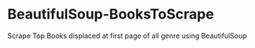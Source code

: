 # BeautifulSoup-BooksToScrape
Scrape Top Books displaced at first page of all genre using BeautifulSoup
